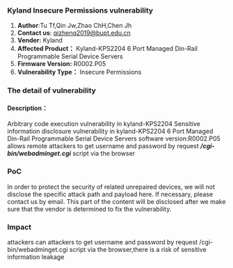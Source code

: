 ### Kyland Insecure Permissions vulnerability
1. **Author**:Tu Tf,Qin Jw,Zhao ChH,Chen Jh
2. **Contact us**: qizhenq2019@bupt.edu.cn
3. **Vender:** Kyland
4. **Affected Product：** Kyland-KPS2204 6 Port Managed Din-Rail Programmable
Serial Device Servers 
5. **Firmware Version:** R0002.P05
6. **Vulnerability Type：** Insecure Permissions
### The detail of vulnerability
#### Description： 
Arbitrary code execution vulnerability in kyland-KPS2204
Sensitive information disclosure vulnerability in
kyland-KPS2204 6 Port Managed Din-Rail Programmable Serial
Device Servers software version:R0002.P05 allows remote
attackers to get username and password by request
**_/cgi-bin/webadminget.cgi_** script via the browser
### PoC
In order to protect the security of related unrepaired devices, we will not disclose the specific attack path and payload here. If necessary, please contact us by email. This part of the content will be disclosed after we make sure that the vendor is determined to fix the vulnerability.
### Impact
attackers can attackers to get username and password by request
/cgi-bin/webadminget.cgi script via the browser,there is a risk of sensitive information leakage
